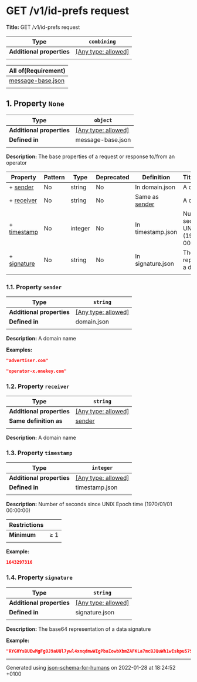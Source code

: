 # GET /v1/id-prefs request

**Title:** GET /v1/id-prefs request

| Type                      | `combining`                                                               |
| ------------------------- | ------------------------------------------------------------------------- |
| **Additional properties** | [[Any type: allowed]](# "Additional Properties of any type are allowed.") |
|                           |                                                                           |

| All of(Requirement)            |
| ------------------------------ |
| [message-base.json](#allOf_i0) |
|                                |

## <a name="allOf_i0"></a>1. Property `None`

| Type                      | `object`                                                                  |
| ------------------------- | ------------------------------------------------------------------------- |
| **Additional properties** | [[Any type: allowed]](# "Additional Properties of any type are allowed.") |
| **Defined in**            | message-base.json                                                         |
|                           |                                                                           |

**Description:** The base properties of a request or response to/from an operator

| Property                            | Pattern | Type    | Deprecated | Definition                          | Title/Description                                             |
| ----------------------------------- | ------- | ------- | ---------- | ----------------------------------- | ------------------------------------------------------------- |
| + [sender](#allOf_i0_sender )       | No      | string  | No         | In domain.json                      | A domain name                                                 |
| + [receiver](#allOf_i0_receiver )   | No      | string  | No         | Same as [sender](#allOf_i0_sender ) | A domain name                                                 |
| + [timestamp](#allOf_i0_timestamp ) | No      | integer | No         | In timestamp.json                   | Number of seconds since UNIX Epoch time (1970/01/01 00:00:00) |
| + [signature](#allOf_i0_signature ) | No      | string  | No         | In signature.json                   | The base64 representation of a data signature                 |
|                                     |         |         |            |                                     |                                                               |

### <a name="allOf_i0_sender"></a>1.1. Property `sender`

| Type                      | `string`                                                                  |
| ------------------------- | ------------------------------------------------------------------------- |
| **Additional properties** | [[Any type: allowed]](# "Additional Properties of any type are allowed.") |
| **Defined in**            | domain.json                                                               |
|                           |                                                                           |

**Description:** A domain name

**Examples:** 

```json
"advertiser.com"
```

```json
"operator-x.onekey.com"
```

### <a name="allOf_i0_receiver"></a>1.2. Property `receiver`

| Type                      | `string`                                                                  |
| ------------------------- | ------------------------------------------------------------------------- |
| **Additional properties** | [[Any type: allowed]](# "Additional Properties of any type are allowed.") |
| **Same definition as**    | [sender](#allOf_i0_sender)                                                |
|                           |                                                                           |

**Description:** A domain name

### <a name="allOf_i0_timestamp"></a>1.3. Property `timestamp`

| Type                      | `integer`                                                                 |
| ------------------------- | ------------------------------------------------------------------------- |
| **Additional properties** | [[Any type: allowed]](# "Additional Properties of any type are allowed.") |
| **Defined in**            | timestamp.json                                                            |
|                           |                                                                           |

**Description:** Number of seconds since UNIX Epoch time (1970/01/01 00:00:00)

| Restrictions |        |
| ------------ | ------ |
| **Minimum**  | &ge; 1 |
|              |        |

**Example:** 

```json
1643297316
```

### <a name="allOf_i0_signature"></a>1.4. Property `signature`

| Type                      | `string`                                                                  |
| ------------------------- | ------------------------------------------------------------------------- |
| **Additional properties** | [[Any type: allowed]](# "Additional Properties of any type are allowed.") |
| **Defined in**            | signature.json                                                            |
|                           |                                                                           |

**Description:** The base64 representation of a data signature

**Example:** 

```json
"RYGHYsBUEwMgFgOJ9aUQl7ywl4xnqdmwWIgPbaIowbXbmZAFKLa7mcBJQuWh1wEskpu57SHn2mmCF6V5+cESgw=="
```

----------------------------------------------------------------------------------------------------------------------------
Generated using [json-schema-for-humans](https://github.com/coveooss/json-schema-for-humans) on 2022-01-28 at 18:24:52 +0100